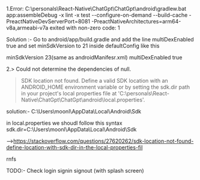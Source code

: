 1.Error: C:\personals\React-Native\ChatGpt\ChatGpt\android\gradlew.bat app:assembleDebug -x lint -x test --configure-on-demand --build-cache -PreactNativeDevServerPort=8081 -PreactNativeArchitectures=arm64-v8a,armeabi-v7a exited with non-zero code: 1


Solution :-
Go to android/app/build.gradle and add the line multiDexEnabled true and set minSdkVersion to 21 inside defaultConfig like this


 minSdkVersion 23(same as androidManifesr.xml)
multiDexEnabled true


2.> Could not determine the dependencies of null.
   > SDK location not found. Define a valid SDK location with an ANDROID_HOME environment variable or by setting the sdk.dir path in your project's local properties file at 'C:\personals\React-Native\ChatGpt\ChatGpt\android\local.properties'.


   solution:-
   C:\Users\moonl\AppData\Local\Android\Sdk


   in local.properties we shoudl follow this syntax 
   sdk.dir=C:\\Users\\moonl\\AppData\\Local\\Android\\Sdk

   -->https://stackoverflow.com/questions/27620262/sdk-location-not-found-define-location-with-sdk-dir-in-the-local-properties-fil



   rnfs


   TODO:-
   Check login signin signout (with splash screen)